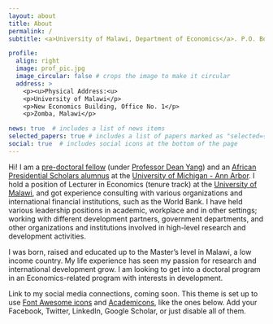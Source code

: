 ```yaml
---
layout: about
title: About
permalink: /
subtitle: <a>University of Malawi, Department of Economics</a>. P.O. Box 280, Zomba. <u>Phone:</u> +265 993 863 439. <u>Email:</u> lastonpmanja@gmail.com | lmanja@unima.ac.mw.

profile:
  align: right
  image: prof_pic.jpg
  image_circular: false # crops the image to make it circular
  address: >
    <p><u>Physical Address:<u>
    <p>University of Malawi</p>
    <p>New Economics Building, Office No. 1</p>
    <p>Zomba, Malawi</p>

news: true  # includes a list of news items
selected_papers: true # includes a list of papers marked as "selected={true}"
social: true  # includes social icons at the bottom of the page
---
```


Hi! I am a [pre-doctoral fellow](https://fordschool.umich.edu/mozambique-research/research-team) (under [Professor Dean Yang](https://fordschool.umich.edu/faculty/dean-yang)) and an [African Presidential Scholars alumnus](https://ii.umich.edu/asc/umaps/fellows/winter22-umaps.html) at the [University of Michigan - Ann Arbor](https://umich.edu/). I hold a position of Lecturer in Economics (tenure track) at the [University of Malawi](https://www.unima.ac.mw/departments/economics), and got experience consulting with various organizations and international financial institutions, such as the World Bank. I have held various leadership positions in academic, workplace and in other settings; working with different development partners, government departments, and other organizations and institutions involved in high-level research and development activities.

I was born, raised and educated up to the Master’s level in Malawi, a low income country. My life experience has seen my passion for research and international development grow.  I am looking to get into a doctoral program in an Economics-related program with interests in development.

Link to my social media connections, coming soon. This theme is set up to use [Font Awesome icons](http://fortawesome.github.io/Font-Awesome/) and [Academicons](https://jpswalsh.github.io/academicons/), like the ones below. Add your Facebook, Twitter, LinkedIn, Google Scholar, or just disable all of them.
